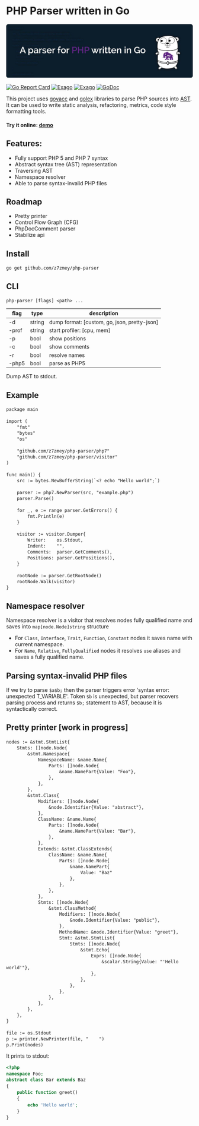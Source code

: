 <!--
  Title: PHP Parser
  Description: A Parser for PHP written in Go.
  Author: Slizov Vadym
  Keywords: php parser go golang ast
  -->

PHP Parser written in Go
========================

<img src="./parser.jpg" alt="PHP Parser written in Go" width="980"/>

[![Go Report Card](https://goreportcard.com/badge/github.com/z7zmey/php-parser)](https://goreportcard.com/report/github.com/z7zmey/php-parser)
[![Exago](https://api.exago.io:443/badge/tests/github.com/z7zmey/php-parser)](https://exago.io/project/github.com/z7zmey/php-parser)
[![Exago](https://api.exago.io:443/badge/cov/github.com/z7zmey/php-parser)](https://exago.io/project/github.com/z7zmey/php-parser)
[![GoDoc](https://godoc.org/github.com/z7zmey/php-parser?status.svg)](https://godoc.org/github.com/z7zmey/php-parser)

This project uses [goyacc](https://godoc.org/golang.org/x/tools/cmd/goyacc) and [golex](https://github.com/cznic/golex) libraries to parse PHP sources into [AST](https://en.wikipedia.org/wiki/Abstract_syntax_tree). It can be used to write static analysis, refactoring, metrics, code style formatting tools.

#### Try it online: [demo](https://php-parser.com)

Features:
---------

- Fully support PHP 5 and PHP 7 syntax
- Abstract syntax tree (AST) representation
- Traversing AST
- Namespace resolver
- Able to parse syntax-invalid PHP files

Roadmap
-------

- Pretty printer
- Control Flow Graph (CFG)
- PhpDocComment parser
- Stabilize api

Install
-------

```
go get github.com/z7zmey/php-parser
```

CLI
---

```
php-parser [flags] <path> ...
```

| flag  | type |                description                   |
|-------|------|----------------------------------------------|
|  -d   |string| dump format: [custom, go, json, pretty-json] |
| -prof |string| start profiler: [cpu, mem]                   |
|  -p   | bool | show positions                               |
|  -c   | bool | show comments                                |
|  -r   | bool | resolve names                                |
| -php5 | bool | parse as PHP5                                |

Dump AST to stdout.

Example
-------

```Golang
package main

import (
	"fmt"
	"bytes"
	"os"

	"github.com/z7zmey/php-parser/php7"
	"github.com/z7zmey/php-parser/visitor"
)

func main() {
	src := bytes.NewBufferString(`<? echo "Hello world";`)

	parser := php7.NewParser(src, "example.php")
	parser.Parse()

	for _, e := range parser.GetErrors() {
		fmt.Println(e)
	}

	visitor := visitor.Dumper{
		Writer:    os.Stdout,
		Indent:    "",
		Comments:  parser.GetComments(),
		Positions: parser.GetPositions(),
	}

	rootNode := parser.GetRootNode()
	rootNode.Walk(visitor)
}
```

Namespace resolver
------------------

Namespace resolver is a visitor that resolves nodes fully qualified name and saves into `map[node.Node]string` structure

- For `Class`, `Interface`, `Trait`, `Function`, `Constant` nodes it saves name with current namespace.
- For `Name`, `Relative`, `FullyQualified` nodes it resolves `use` aliases and saves a fully qualified name.

Parsing syntax-invalid PHP files
--------------------------------

If we try to parse `$a$b;` then the parser triggers error 'syntax error: unexpected T_VARIABLE'. Token `$b` is unexpected, but parser recovers parsing process and returns `$b;` statement to AST, because it is syntactically correct.

Pretty printer [work in progress]
---------------------------------

```Golang
nodes := &stmt.StmtList{
	Stmts: []node.Node{
		&stmt.Namespace{
			NamespaceName: &name.Name{
				Parts: []node.Node{
					&name.NamePart{Value: "Foo"},
				},
			},
		},
		&stmt.Class{
			Modifiers: []node.Node{
				&node.Identifier{Value: "abstract"},
			},
			ClassName: &name.Name{
				Parts: []node.Node{
					&name.NamePart{Value: "Bar"},
				},
			},
			Extends: &stmt.ClassExtends{
				ClassName: &name.Name{
					Parts: []node.Node{
						&name.NamePart{
							Value: "Baz"
						},
					},
				},
			},
			Stmts: []node.Node{
				&stmt.ClassMethod{
					Modifiers: []node.Node{
						&node.Identifier{Value: "public"},
					},
					MethodName: &node.Identifier{Value: "greet"},
					Stmt: &stmt.StmtList{
						Stmts: []node.Node{
							&stmt.Echo{
								Exprs: []node.Node{
									&scalar.String{Value: "'Hello world'"},
								},
							},
						},
					},
				},
			},
		},
	},
}

file := os.Stdout
p := printer.NewPrinter(file, "    ")
p.Print(nodes)
```

It prints to stdout:

```PHP
<?php
namespace Foo;
abstract class Bar extends Baz
{
	public function greet()
	{
		echo 'Hello world';
	}
}
```
